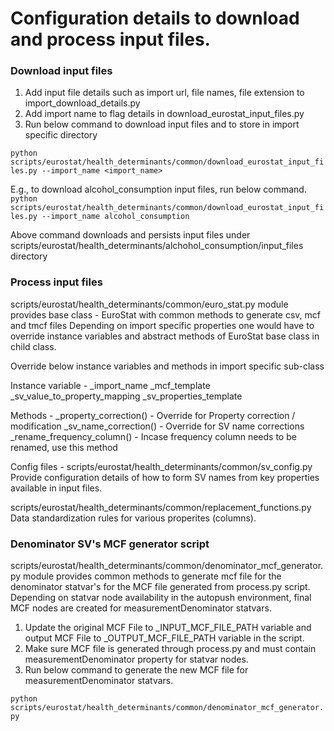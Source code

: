 # Configuration details to download and process input files.

### Download input files
1. Add input file details such as import url, file names, file extension to import_download_details.py
2. Add import name to flag details in download_eurostat_input_files.py
3. Run below command to download input files and to store in import specific directory

`python scripts/eurostat/health_determinants/common/download_eurostat_input_files.py --import_name <import_name>`

E.g., to download alcohol_consumption input files, run below command. 
`python scripts/eurostat/health_determinants/common/download_eurostat_input_files.py --import_name alcohol_consumption`

Above command downloads and persists input files under scripts/eurostat/health_determinants/alchohol_consumption/input_files directory


### Process input files
scripts/eurostat/health_determinants/common/euro_stat.py module provides base class - EuroStat with common methods to generate csv, mcf and tmcf files
Depending on import specific properties one would have to override instance variables and abstract methods of EuroStat base class in child class.

Override below instance variables and methods in import specific sub-class

Instance variable -
_import_name
_mcf_template
_sv_value_to_property_mapping
_sv_properties_template

Methods -
_property_correction() - Override for Property correction / modification
_sv_name_correction() - Override for SV name corrections
_rename_frequency_column() - Incase frequency column needs to be renamed, use this method


Config files -
scripts/eurostat/health_determinants/common/sv_config.py 
Provide configuration details of how to form SV names from key properties available in input files.


scripts/eurostat/health_determinants/common/replacement_functions.py
Data standardization rules for various properites (columns).


### Denominator SV's MCF generator script
scripts/eurostat/health_determinants/common/denominator_mcf_generator.py module provides common methods to generate mcf file for the denominator statvar's for the MCF file generated from process.py script.
Depending on statvar node availability in the autopush environment, final MCF nodes are created for measurementDenominator statvars.
1. Update the original MCF File to _INPUT_MCF_FILE_PATH variable and output MCF File to _OUTPUT_MCF_FILE_PATH variable in the script.
2. Make sure MCF file is generated through process.py and must contain measurementDenominator property for statvar nodes.
3. Run below command to generate the new MCF file for measurementDenominator statvars.

`python scripts/eurostat/health_determinants/common/denominator_mcf_generator.py`